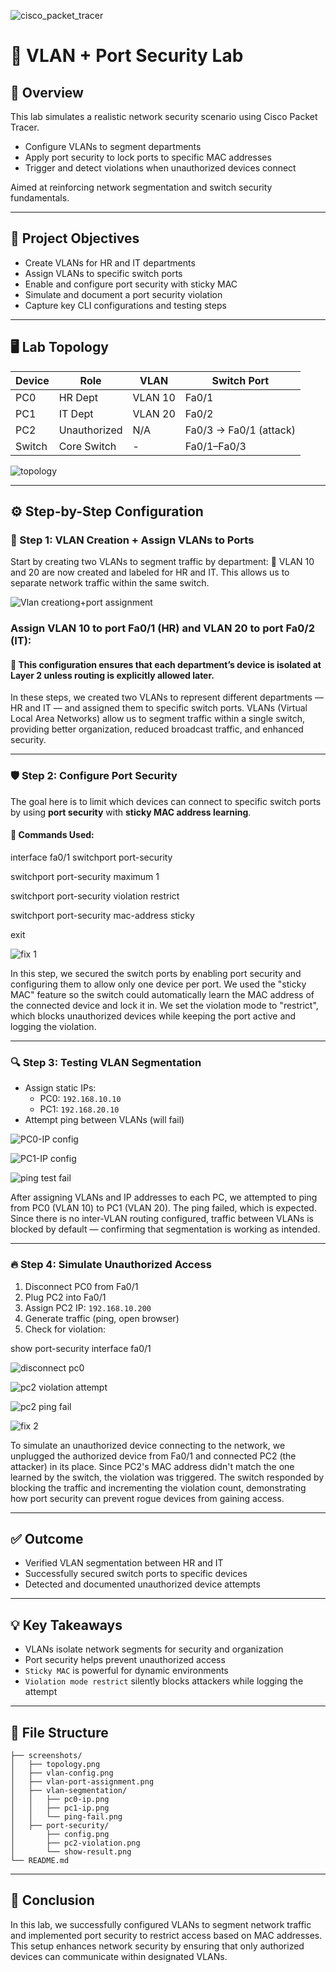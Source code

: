 ![cisco_packet_tracer](https://github.com/user-attachments/assets/b47e6c0f-9a45-4528-a898-a50349be11d8)

# 🔐 VLAN + Port Security Lab


## 🧠 Overview
This lab simulates a realistic network security scenario using Cisco Packet Tracer. 
- Configure VLANs to segment departments
- Apply port security to lock ports to specific MAC addresses
- Trigger and detect violations when unauthorized devices connect

Aimed at reinforcing network segmentation and switch security fundamentals.

---

## 🎯 Project Objectives
- Create VLANs for HR and IT departments
- Assign VLANs to specific switch ports
- Enable and configure port security with sticky MAC
- Simulate and document a port security violation
- Capture key CLI configurations and testing steps

---

## 🖥️ Lab Topology
| Device | Role         | VLAN     | Switch Port |
|--------|--------------|----------|-------------|
| PC0    | HR Dept      | VLAN 10  | Fa0/1       |
| PC1    | IT Dept      | VLAN 20  | Fa0/2       |
| PC2    | Unauthorized | N/A      | Fa0/3 → Fa0/1 (attack) |
| Switch | Core Switch  | -        | Fa0/1–Fa0/3 |

 ![topology](https://github.com/user-attachments/assets/18f54419-ab7a-4e19-99c7-6c07c15d7626)


---

## ⚙️ Step-by-Step Configuration

### 🔧 Step 1: VLAN Creation + Assign VLANs to Ports
Start by creating two VLANs to segment traffic by department:
📘 VLAN 10 and 20 are now created and labeled for HR and IT. This allows us to separate network traffic within the same switch.

![Vlan creationg+port assignment](https://github.com/user-attachments/assets/1db8b41a-8d1a-4743-b281-aaf297787391)

### Assign VLAN 10 to port Fa0/1 (HR) and VLAN 20 to port Fa0/2 (IT):

#### 📘 This configuration ensures that each department’s device is isolated at Layer 2 unless routing is explicitly allowed later.

In these steps, we created two VLANs to represent different departments — HR and IT — and assigned them to specific switch ports. VLANs (Virtual Local Area Networks) allow us to segment traffic within a single switch, providing better organization, reduced broadcast traffic, and enhanced security.

---

### 🛡️ Step 2: Configure Port Security
The goal here is to limit which devices can connect to specific switch ports by using **port security** with **sticky MAC address learning**.

#### 🔧 Commands Used:
interface fa0/1
 switchport port-security
 
 switchport port-security maximum 1
 
 switchport port-security violation restrict
 
 switchport port-security mac-address sticky

exit

 ![fix 1](https://github.com/user-attachments/assets/bc9239b3-cfc3-4749-a5a7-bc5b4f046f76)


In this step, we secured the switch ports by enabling port security and configuring them to allow only one device per port. We used the "sticky MAC" feature so the switch could automatically learn the MAC address of the connected device and lock it in. We set the violation mode to "restrict", which blocks unauthorized devices while keeping the port active and logging the violation.

---

### 🔍 Step 3: Testing VLAN Segmentation
- Assign static IPs:
  - PC0: `192.168.10.10`
  - PC1: `192.168.20.10`
- Attempt ping between VLANs (will fail)

 ![PC0-IP config](https://github.com/user-attachments/assets/47aadf9c-a411-455c-8749-a88acc2ea84e)

 ![PC1-IP config](https://github.com/user-attachments/assets/4acb9bbc-9c00-4f26-82db-62f3f82a0576)

 ![ping test fail](https://github.com/user-attachments/assets/541d2878-1242-424d-ba26-ae9698947f1d)

After assigning VLANs and IP addresses to each PC, we attempted to ping from PC0 (VLAN 10) to PC1 (VLAN 20). The ping failed, which is expected. Since there is no inter-VLAN routing configured, traffic between VLANs is blocked by default — confirming that segmentation is working as intended.

---

### 🔥 Step 4: Simulate Unauthorized Access
1. Disconnect PC0 from Fa0/1
2. Plug PC2 into Fa0/1
3. Assign PC2 IP: `192.168.10.200`
4. Generate traffic (ping, open browser)
5. Check for violation:

show port-security interface fa0/1



 ![disconnect pc0](https://github.com/user-attachments/assets/7d51ab2d-53c2-4d4b-87db-9229e66f56aa)

 ![pc2 violation attempt](https://github.com/user-attachments/assets/abb85935-ca79-4ee3-9872-19737e1803ea)

 ![pc2 ping fail](https://github.com/user-attachments/assets/e51c969c-79b6-4fa2-a1f6-69fb299e5938)

 ![fix 2](https://github.com/user-attachments/assets/ba9cb48b-4e5d-4f64-ad1f-144ea00ef523)


To simulate an unauthorized device connecting to the network, we unplugged the authorized device from Fa0/1 and connected PC2 (the attacker) in its place. Since PC2's MAC address didn't match the one learned by the switch, the violation was triggered. The switch responded by blocking the traffic and incrementing the violation count, demonstrating how port security can prevent rogue devices from gaining access.

---

## ✅ Outcome
- Verified VLAN segmentation between HR and IT
- Successfully secured switch ports to specific devices
- Detected and documented unauthorized device attempts

---

## 💡 Key Takeaways
- VLANs isolate network segments for security and organization
- Port security helps prevent unauthorized access
- `Sticky MAC` is powerful for dynamic environments
- `Violation mode restrict` silently blocks attackers while logging the attempt

---

## 📂 File Structure
```
├── screenshots/
│   ├── topology.png
│   ├── vlan-config.png
│   ├── vlan-port-assignment.png
│   ├── vlan-segmentation/
│   │   ├── pc0-ip.png
│   │   ├── pc1-ip.png
│   │   └── ping-fail.png
│   ├── port-security/
│       ├── config.png
│       ├── pc2-violation.png
│       └── show-result.png
└── README.md
```

---
## 🧾 Conclusion

In this lab, we successfully configured VLANs to segment network traffic and implemented port security to restrict access based on MAC addresses. This setup enhances network security by ensuring that only authorized devices can communicate within designated VLANs.


